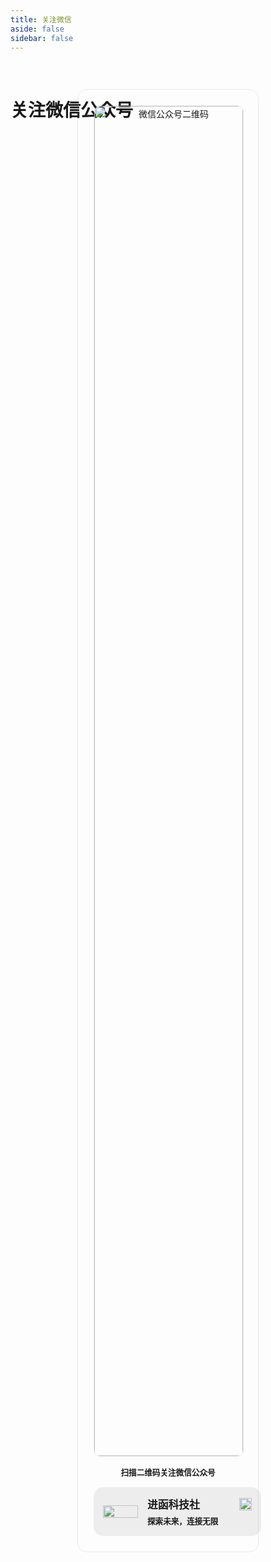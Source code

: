 ```yaml
---
title: 关注微信
aside: false
sidebar: false
---
```


<br/>

# 关注微信公众号

<div class="qr-container">
  <div class="qr-code-box">
    <img src="/image/about/qrcode.png" alt="微信公众号二维码" data-fancybox="gallery" class="qr-code-image">
    <p class="qr-code-text">扫描二维码关注微信公众号</p>
    <div class="qr-info-box">
      <div class="qr-avatar">
        <img src="/image/about/logo.png" width="100%">
      </div>
      <div class="qr-info-text">
        <div class="qr-info-name">
          进函科技社
          <a href="/image/about/wx.png" download="进函科技社.png">
            <img src="/image/about/download.svg" alt="下载" title="点击下载二维码" class="qr-download-button">
          </a>
        </div>
        <div class="qr-info-slogan">探索未来，连接无限</div>
      </div>
    </div>
  </div>
</div>

<style>
  /* 隐藏底部 Footer */
  .VPDocFooter{
    display: none;
  }

  /* 用于优化微信二维码页面，现在全局样式出现问题，暂停使用，给予整改！ */
  
  /* .VPDoc{
    padding: 32px 24px 10px !important;
  }

  @media (min-width: 960px) {
    .content {
        padding: 0 32px 50px !important;
    }
  } */

  .qr-container {
    display: flex;
    justify-content: center;
    align-items: center;
    height: 55vh;
    padding: 20px;
    box-sizing: border-box;
  }

  .qr-code-box {
    padding: 25px;
    border-radius: 15px;
    max-width: 320px;
    text-align: center;
    background-color: var(--vp-c-bg-soft);
    border: 1px solid #80808025;
  }

  .qr-code-image {
    width: 100%;
    border-radius: 10px;
    border: 1px solid #80808025;
  }

  .qr-code-text {
    margin-top: 15px;
    font-size: 0.9em;
    font-weight: bold;
    color: var(--vp-c-text-1);
  }

  .qr-info-box {
    width: 100%;
    background: #80808020;
    padding: 15px;
    border-radius: 15px;
    display: flex;
    align-items: center;
    color: var(--info-text-color);
    margin-top: 15px;
  }

  .qr-avatar {
    width: 80px;
    height: 100%;
    margin-right: 15px;
  }

  .qr-info-text {
    text-align: left;
    display: flex;
    flex-direction: column;
    justify-content: center;
    width: 100%;
  }

  .qr-info-name {
    font-size: 1.2em;
    font-weight: bold;
    display: flex;
    align-items: center;
  }

  .qr-info-name a {
    margin-left: auto; /* 将下载按钮推到右侧 */
  }
  
  .qr-download-button {
    width: 20px;
    height: 20px;
  }

  .qr-info-slogan {
    font-size: 0.9em;
    font-weight: 600;
    margin-top: 5px;
  }

  /* 响应式设计：在较小屏幕上调整字体大小 */
  @media (max-width: 600px) {
    .qr-code-box {
      padding: 20px;
    }

    .qr-code-text {
      font-size: 1em;
    }

    .qr-info-name {
      font-size: 1em;
    }

    .qr-info-slogan {
      font-size: 0.8em;
    }

    .qr-download-button {
      width: 18px;
      height: 18px;
    }
  }
</style>
